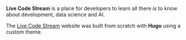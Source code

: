 
**Live Code Stream** is a place for developers to learn all there is to know about development, data science and AI.


The [Live Code Stream](https://livecodestream.dev/) website was built from scratch with **Hugo** using a custom theme.
